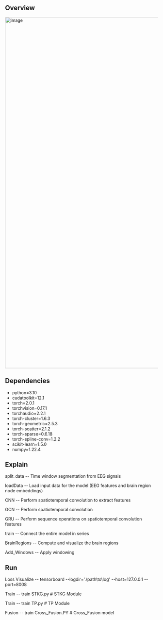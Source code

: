 ## Overview
<img width="1157" alt="image" src="https://github.com/user-attachments/assets/a3504dd6-e7e4-4133-aa07-f9cf214a05e1" />

## Dependencies

  - python=3.10
  - cudatoolkit=12.1
  - torch=2.0.1
  - torchvision=0.17.1
  - torchaudio=2.2.1
  - torch-cluster=1.6.3
  - torch-geometric=2.5.3
  - torch-scatter=2.1.2
  - torch-sparse=0.6.18
  - torch-spline-conv=1.2.2
  - scikit-learn=1.5.0
  - numpy=1.22.4

## Explain
split_data -- Time window segmentation from EEG signals

loadData -- Load input data for the model (EEG features and brain region node embeddings)

CNN -- Perform spatiotemporal convolution to extract features

GCN -- Perform spatiotemporal convolution

GRU -- Perform sequence operations on spatiotemporal convolution features

train -- Connect the entire model in series

BrainRegions -- Compute and visualize the brain regions

Add_Windows -- Apply windowing

## Run
Loss Visualize -- tensorboard --logdir='.\path\to\log' --host=127.0.0.1 --port=8008

Train -- train STKG.py # STKG Module

Train -- train TP.py # TP Module

Fusion -- train Cross_Fusion.PY # Cross_Fusion model

